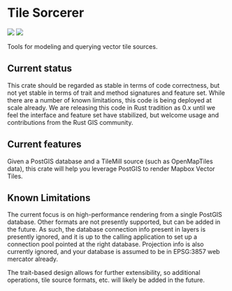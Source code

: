 # Tile Sorcerer

[![](https://img.shields.io/crates/v/tile_sorcerer.svg)](https://crates.io/crates/tile_sorcerer) [![](https://docs.rs/tile_sorcerer/badge.svg)](https://docs.rs/tile_sorcerer)

Tools for modeling and querying vector tile sources.

## Current status

This crate should be regarded as stable in terms of code correctness, but not
yet stable in terms of trait and method signatures and feature set. While there are a number of
known limitations, this code is being deployed at scale already. We are
releasing this code in Rust tradition as 0.x until we feel the interface
and feature set have stabilized, but welcome usage and contributions from
the Rust GIS community.

## Current features

Given a PostGIS database and a TileMill source (such as OpenMapTiles data),
this crate will help you leverage PostGIS to render Mapbox Vector Tiles.

## Known Limitations

The current focus is on high-performance rendering from a single PostGIS database.
Other formats are not presently supported, but can be added in the future.
As such, the database connection info present in layers is presently ignored, and
it is up to the calling application to set up a connection pool pointed at the right
database. Projection info is also currently ignored, and your database is assumed to be
in EPSG:3857 web mercator already.

The trait-based design allows for further extensibility, so additional operations,
tile source formats, etc. will likely be added in the future.

